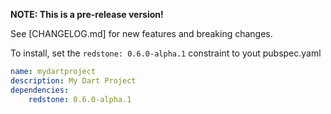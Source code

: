 **NOTE: This is a pre-release version!**

See [CHANGELOG.md] for new features and breaking changes.

To install, set the `redstone: 0.6.0-alpha.1` constraint to yout pubspec.yaml

```yaml
name: mydartproject
description: My Dart Project
dependencies:
    redstone: 0.6.0-alpha.1
```